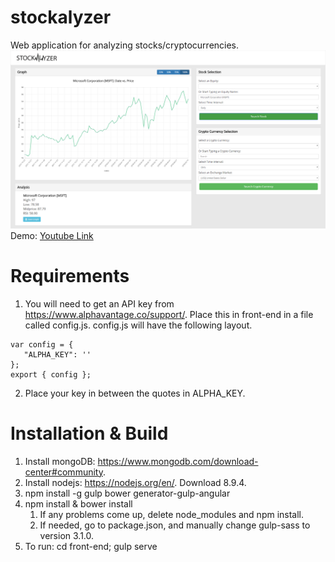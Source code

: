 # stockalyzer
Web application for analyzing stocks/cryptocurrencies.
![landingPage](https://github.com/mbartido/stockalyzer/blob/master/front-end/src/assets/images/landingPage.png)
Demo: [Youtube Link](https://www.youtube.com/watch?v=PE5VpWbN4ec&feature=youtu.be)

# Requirements
1. You will need to get an API key from https://www.alphavantage.co/support/. Place this in front-end in a file called config.js. config.js will have the following layout.
~~~~
var config = {
   "ALPHA_KEY": ''
};
export { config };
~~~~
2. Place your key in between the quotes in ALPHA_KEY.


# Installation & Build
1. Install mongoDB: https://www.mongodb.com/download-center#community. 
2. Install nodejs: https://nodejs.org/en/. Download 8.9.4.
3. npm install -g gulp bower generator-gulp-angular
4. npm install & bower install
    1. If any problems come up, delete node_modules and npm install.
    2. If needed, go to package.json, and manually change gulp-sass to version 3.1.0.
5. To run: cd front-end; gulp serve
	



